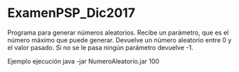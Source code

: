# ExamenPSP_Dic2017

Programa para generar números aleatorios.
Recibe un parámetro, que es el número máximo que puede generar. Devuelve un número aleatorio entre 0 y el valor pasado.
Si no se le pasa ningún parámetro devuelve -1.

Ejemplo ejecución
java -jar NumeroAleatorio.jar 100

